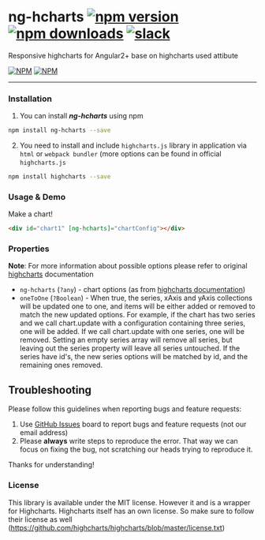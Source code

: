# ng-hcharts [![npm version](https://img.shields.io/npm/v/ng-hcharts.svg)](https://img.shields.io/npm/v/ng-hcharts.svg) [![npm downloads](https://img.shields.io/npm/dt/ng-hcharts.svg)](https://npmjs.org/ng-hcharts) [![slack](https://ngx-slack.herokuapp.com/badge.svg)](https://ngx-slack.herokuapp.com)
Responsive highcharts for Angular2+ base on highcharts used attibute

[![NPM](https://nodei.co/npm/ng-hcharts.png?downloads=true&downloadRank=true&stars=true)](https://npmjs.org/ng-hcharts)
[![NPM](https://nodei.co/npm-dl/ng-hcharts.png?&months=9)](https://npmjs.org/ng-hcharts)

- - -

### Installation

1. You can install ***ng-hcharts*** using npm

  ```bash
  npm install ng-hcharts --save
  ```
2. You need to install and include `highcharts.js` library in application via `html` or `webpack bundler` (more options can be found in official `highcharts.js` 

  ```bash
  npm install highcharts --save
  ```

### Usage & Demo
 <!-- Demo and API details of ***ng-hcharts*** can be found here:
  [demo](https://whyour.github.io/ng-hcharts/) and [source code](https://github.com/valor-software/ng2-charts/tree/master/demo) -->

Make a chart!

```html
<div id="chart1" [ng-hcharts]="chartConfig"></div>
```

<!-- The `chartConfig` object should be the same as a normal highcharts configuration. Any options that work in highcharts should work here also. 
### Chart types
There are one directive for all chart types: `base-chart`, and there are 6 types of charts: , `line`, `bar`, `radar`, `pie`, `polarArea`, `doughnut`. --> 

### Properties

**Note**: For more information about possible options please refer to original [highcharts](https://www.highcharts.com/docs) documentation

- `ng-hcharts` (`?any`) - chart options (as from [highcharts documentation](https://www.highcharts.com/docs))
- `oneToOne` (`?Boolean`) - When true, the series, xAxis and yAxis collections will be updated one to one, and items will be either added or removed to match the new updated options. For example, if the chart has two series and we call chart.update with a configuration containing three series, one will be added. If we call chart.update with one series, one will be removed. Setting an empty series array will remove all series, but leaving out the series property will leave all series untouched. If the series have id's, the new series options will be matched by id, and the remaining ones removed.


## Troubleshooting

Please follow this guidelines when reporting bugs and feature requests:

1. Use [GitHub Issues](https://github.com/whyour/ng-hcharts/issues) board to report bugs and feature requests (not our email address)
2. Please **always** write steps to reproduce the error. That way we can focus on fixing the bug, not scratching our heads trying to reproduce it.

Thanks for understanding!

### License

This library is available under the MIT license. However it and is a wrapper for Highcharts. Highcharts itself has an own license. So make sure to follow their license as well (https://github.com/highcharts/highcharts/blob/master/license.txt)
